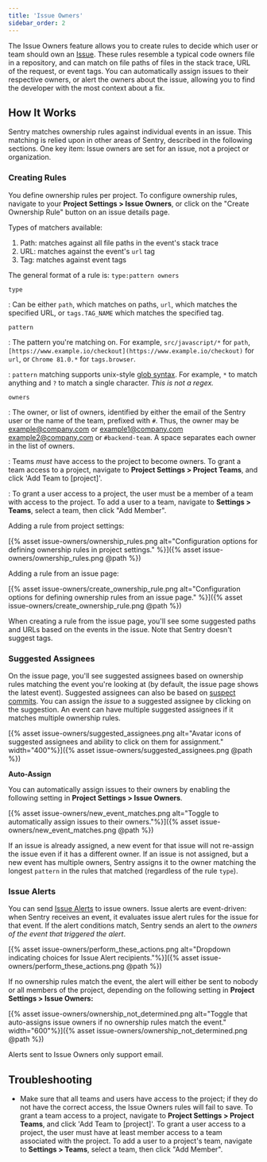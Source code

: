 ```yaml
---
title: 'Issue Owners'
sidebar_order: 2
---
```


The Issue Owners feature allows you to create rules to decide which user or team should own an [Issue](/data-management/event-grouping/). These rules resemble a typical code owners file in a repository, and can match on file paths of files in the stack trace, URL of the request, or event tags. You can automatically assign issues to their respective owners, or alert the owners about the issue, allowing you to find the developer with the most context about a fix.

## How It Works

Sentry matches ownership rules against individual events in an issue. This matching is relied upon in other areas of Sentry, described in the following sections. One key item: Issue owners are set for an issue, not a project or organization.

### Creating Rules

You define ownership rules per project. To configure ownership rules, navigate to your **Project Settings > Issue Owners**, or click on the "Create Ownership Rule" button on an issue details page.

Types of matchers available:

1. Path: matches against all file paths in the event's stack trace
2. URL: matches against the event's `url` tag
3. Tag: matches against event tags

The general format of a rule is: `type:pattern owners`

`type`

: Can be either `path`, which matches on paths, `url`, which matches the specified URL, or `tags.TAG_NAME` which matches the specified tag.

`pattern`

: The pattern you're matching on. For example, `src/javascript/*` for `path`, `[https://www.example.io/checkout](https://www.example.io/checkout)` for `url`, or `Chrome 81.0.*` for `tags.browser`.

: `pattern` matching supports unix-style [glob syntax](https://en.wikipedia.org/wiki/Glob_(programming)). For example, `*` to match anything and `?` to match a single character. *This is not a regex.*

`owners` 

: The owner, or list of owners, identified by either the email of the Sentry user or the name of the team, prefixed with `#`. Thus, the owner may be example@company.com or example1@company.com example2@company.com or `#backend-team`. A space separates each owner in the list of owners.

: Teams *must* have access to the project to become owners. To grant a team access to a project, navigate to **Project Settings > Project Teams**, and click 'Add Team to [project]'. 

: To grant a user access to a project, the user must be a member of a team with access to the project. To add a user to a team, navigate to **Settings > Teams**, select a team, then click "Add Member".

Adding a rule from project settings:

[{% asset issue-owners/ownership_rules.png alt="Configuration options for defining ownership rules in project settings." %}]({% asset issue-owners/ownership_rules.png @path %})

Adding a rule from an issue page:

[{% asset issue-owners/create_ownership_rule.png alt="Configuration options for defining ownership rules from an issue page." %}]({% asset issue-owners/create_ownership_rule.png @path %})

When creating a rule from the issue page, you'll see some suggested paths and URLs based on the events in the issue. Note that Sentry doesn't suggest tags.

### Suggested Assignees

On the issue page, you'll see suggested assignees based on ownership rules matching the event you're looking at (by default, the issue page shows the latest event). Suggested assignees can also be based on [suspect commits](/workflow/releases/#after-associating-commits). You can assign the *issue* to a suggested assignee by clicking on the suggestion. An event can have multiple suggested assignees if it matches multiple ownership rules.

[{% asset issue-owners/suggested_assignees.png alt="Avatar icons of suggested assignees and ability to click on them for assignment." width="400"%}]({% asset issue-owners/suggested_assignees.png @path %})

**Auto-Assign**

You can automatically assign issues to their owners by enabling the following setting in **Project Settings > Issue Owners**.

[{% asset issue-owners/new_event_matches.png alt="Toggle to automatically assign issues to their owners."%}]({% asset issue-owners/new_event_matches.png @path %})

If an issue is already assigned, a new event for that issue will not re-assign the issue even if it has a different owner. If an issue is not assigned, but a new event has multiple owners, Sentry assigns it to the owner matching the longest `pattern` in the rules that matched (regardless of the rule `type`).

### Issue Alerts

You can send [Issue Alerts](/workflow/alerts-notifications/alerts/#issue-alerts) to issue owners. Issue alerts are event-driven: when Sentry receives an event, it evaluates issue alert rules for the issue for that event. If the alert conditions match, Sentry sends an alert to the *owners of the event that triggered the alert*.

[{% asset issue-owners/perform_these_actions.png alt="Dropdown indicating choices for Issue Alert recipients."%}]({% asset issue-owners/perform_these_actions.png @path %})


If no ownership rules match the event, the alert will either be sent to nobody or all members of the project, depending on the following setting in **Project Settings > Issue Owners:**

[{% asset issue-owners/ownership_not_determined.png alt="Toggle that auto-assigns issue owners if no ownership rules match the event." width="600"%}]({% asset issue-owners/ownership_not_determined.png @path %})

Alerts sent to Issue Owners only support email.

## Troubleshooting

- Make sure that all teams and users have access to the project; if they do not have the correct access, the Issue Owners rules will fail to save. To grant a team access to a project, navigate to **Project Settings > Project Teams**, and click 'Add Team to [project]'. To grant a user access to a project, the user must have at least member access to a team associated with the project. To add a user to a project's team, navigate to **Settings > Teams**, select a team, then click "Add Member".

